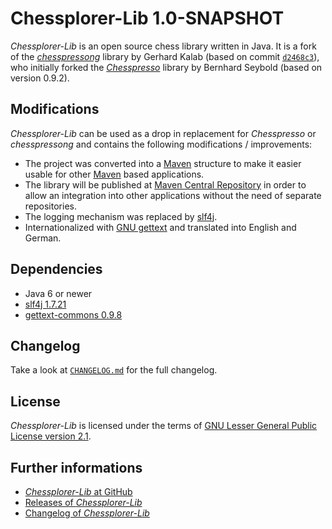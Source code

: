 Chessplorer-Lib 1.0-SNAPSHOT
============================

*Chessplorer-Lib* is an open source chess library written in Java. It is a fork
of the [*chesspressong*](https://github.com/gkalab/chesspressong) library by
Gerhard Kalab (based on commit
[`d2468c3`](https://github.com/gkalab/chesspressong/tree/d2468c3ba25eb38f4a502dedc454d4aab4226ea3)),
who initially forked the [*Chesspresso*](http://chesspresso.sourceforge.net/)
library by Bernhard Seybold (based on version 0.9.2).


Modifications
-------------

*Chessplorer-Lib* can be used as a drop in replacement for *Chesspresso* or
*chesspressong* and contains the following modifications / improvements:

-   The project was converted into a [Maven](https://maven.apache.org/)
    structure to make it easier usable for other
    [Maven](https://maven.apache.org/) based applications.
-   The library will be published at
    [Maven Central Repository](http://search.maven.org/) in order to allow an
    integration into other applications without the need of separate
    repositories.
-   The logging mechanism was replaced by [slf4j](http://www.slf4j.org/).
-   Internationalized with [GNU gettext](https://www.gnu.org/software/gettext/)
    and translated into English and German.


Dependencies
------------

-   Java 6 or newer
-   [slf4j 1.7.21](http://www.slf4j.org/)
-   [gettext-commons 0.9.8](https://code.google.com/archive/p/gettext-commons/)


Changelog
---------

Take a look at
[`CHANGELOG.md`](https://github.com/Chessplorer/Chessplorer-Lib/blob/develop/CHANGELOG.md)
for the full changelog.


License
-------

*Chessplorer-Lib* is licensed under the terms of
[GNU Lesser General Public License version 2.1](https://github.com/Chessplorer/Chessplorer-Lib/blob/develop/LICENSE.txt).


Further informations
--------------------

-   [*Chessplorer-Lib* at GitHub](https://github.com/Chessplorer/Chessplorer-Lib)
-   [Releases of *Chessplorer-Lib*](https://github.com/Chessplorer/Chessplorer-Lib/releases)
-   [Changelog of *Chessplorer-Lib*](https://github.com/Chessplorer/Chessplorer-Lib/blob/develop/CHANGELOG.md)
